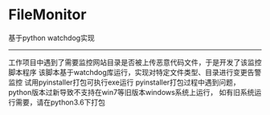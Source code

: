 # FileMonitor
基于python watchdog实现
***
工作项目中遇到了需要监控网站目录是否被上传恶意代码文件，于是开发了该监控脚本程序
该脚本基于watchdog库运行，实现对特定文件类型、目录进行变更告警监控
试用pyinstaller打包可执行exe运行
pyinstaller打包过程中遇到问题，python版本过新导致不支持在win7等旧版本windows系统上运行，
如有旧系统运行需要，请在python3.6下打包
